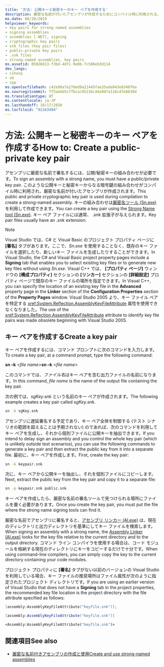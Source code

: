 ```yaml
---
title: '方法: 公開キーと秘密キーのキー ペアを作成する'
description: 厳密な名前が付いたアセンブリが作成するためにコンパイル時に利用される、公開キーと秘密キーからなる暗号鍵の組み合わせを作成する方法について説明します。
ms.date: 08/20/2019
helpviewer_keywords:
- key pairs for strong-named assemblies
- signing assemblies
- assemblies [.NET], signing
- cryptographic key pairs
- snk files (key pair files)
- public-private key pairs
- .snk files
- strong-named assemblies, key pairs
ms.assetid: 05026813-f3bd-4d7c-9e0b-fc588eb3d114
dev_langs:
- csharp
- vb
- cpp
ms.openlocfilehash: c42e98a7e27ded9a21445fae35ade843e834076a
ms.sourcegitcommit: ff5a4eb5cffbcac9521bc44a907a118cd7e8638d
ms.translationtype: HT
ms.contentlocale: ja-JP
ms.lasthandoff: 10/17/2020
ms.locfileid: "92163494"
---
```

# <a name="how-to-create-a-public-private-key-pair"></a><span data-ttu-id="a0796-103">方法: 公開キーと秘密キーのキー ペアを作成する</span><span class="sxs-lookup"><span data-stu-id="a0796-103">How to: Create a public-private key pair</span></span>

<span data-ttu-id="a0796-104">アセンブリに厳密な名前で署名するには、公開/秘密キーの組み合わせが必要です。</span><span class="sxs-lookup"><span data-stu-id="a0796-104">To sign an assembly with a strong name, you must have a public/private key pair.</span></span> <span data-ttu-id="a0796-105">このような公開キーと秘密キーからなる暗号鍵の組み合わせがコンパイル時に利用され、厳密な名前が付いたアセンブリが作成されます。</span><span class="sxs-lookup"><span data-stu-id="a0796-105">This public and private cryptographic key pair is used during compilation to create a strong-named assembly.</span></span> <span data-ttu-id="a0796-106">キーの組み合わせは[厳密名ツール (Sn.exe)](../../framework/tools/sn-exe-strong-name-tool.md) を利用して作成できます。</span><span class="sxs-lookup"><span data-stu-id="a0796-106">You can create a key pair using the [Strong Name tool (Sn.exe)](../../framework/tools/sn-exe-strong-name-tool.md).</span></span> <span data-ttu-id="a0796-107">キー ペア ファイルには通常、 *.snk* 拡張子が与えられます。</span><span class="sxs-lookup"><span data-stu-id="a0796-107">Key pair files usually have an *.snk* extension.</span></span>

> [!NOTE]
> <span data-ttu-id="a0796-108">Visual Studio では、C# と Visual Basic のプロジェクト プロパティ ページに **[署名]** タブがあります。ここで、*Sn.exe* を使用することなく、既存のキー ファイルを選択したり、新しいキー ファイルを生成したりすることができます。</span><span class="sxs-lookup"><span data-stu-id="a0796-108">In Visual Studio, the C# and Visual Basic project property pages include a **Signing** tab that enables you to select existing key files or to generate new key files without using *Sn.exe*.</span></span> <span data-ttu-id="a0796-109">Visual C++ では、 **[プロパティ ページ]** ウィンドウの **[構成プロパティ]** セクションの **[リンカー]** セクションの **[詳細設定]** プロパティ ページで既存のキー ファイルの場所を指定できます。</span><span class="sxs-lookup"><span data-stu-id="a0796-109">In Visual C++, you can specify the location of an existing key file in the **Advanced** property page in the **Linker** section of the **Configuration Properties** section of the **Property Pages** window.</span></span> <span data-ttu-id="a0796-110">Visual Studio 2005 より、キー ファイル ペアを特定する <xref:System.Reflection.AssemblyKeyFileAttribute> 属性を使用できなくなりました。</span><span class="sxs-lookup"><span data-stu-id="a0796-110">The use of the <xref:System.Reflection.AssemblyKeyFileAttribute> attribute to identify key file pairs was made obsolete beginning with Visual Studio 2005.</span></span>

## <a name="create-a-key-pair"></a><span data-ttu-id="a0796-111">キー ペアを作成する</span><span class="sxs-lookup"><span data-stu-id="a0796-111">Create a key pair</span></span>

<span data-ttu-id="a0796-112">キー ペアを作成するには、コマンド プロンプトに次のコマンドを入力します。</span><span class="sxs-lookup"><span data-stu-id="a0796-112">To create a key pair, at a command prompt, type the following command:</span></span>

<span data-ttu-id="a0796-113">**sn –k** \<*file name*></span><span class="sxs-lookup"><span data-stu-id="a0796-113">**sn –k** \<*file name*></span></span>

<span data-ttu-id="a0796-114">このコマンドでは、*ファイル名*はキー ペアを含む出力ファイルの名前になります。</span><span class="sxs-lookup"><span data-stu-id="a0796-114">In this command, *file name* is the name of the output file containing the key pair.</span></span>

<span data-ttu-id="a0796-115">次の例では、*sgKey.snk* という名前のキー ペアが作成されます。</span><span class="sxs-lookup"><span data-stu-id="a0796-115">The following example creates a key pair called *sgKey.snk*.</span></span>

```cmd
sn -k sgKey.snk
```

<span data-ttu-id="a0796-116">アセンブリに遅延署名する予定であり、キー ペア全体を制御する (テスト シナリオの範囲を超えることは予期されない) のであれば、次のコマンドを利用してキー ペアを生成し、それから個別ファイルに公開キーを抽出できます。</span><span class="sxs-lookup"><span data-stu-id="a0796-116">If you intend to delay sign an assembly and you control the whole key pair (which is unlikely outside test scenarios), you can use the following commands to generate a key pair and then extract the public key from it into a separate file.</span></span> <span data-ttu-id="a0796-117">最初に、キー ペアを作成します。</span><span class="sxs-lookup"><span data-stu-id="a0796-117">First, create the key pair:</span></span>

```cmd
sn -k keypair.snk
```

<span data-ttu-id="a0796-118">次に、キー ペアから公開キーを抽出し、それを個別ファイルにコピーします。</span><span class="sxs-lookup"><span data-stu-id="a0796-118">Next, extract the public key from the key pair and copy it to a separate file:</span></span>

```cmd
sn -p keypair.snk public.snk
```

<span data-ttu-id="a0796-119">キー ペアを作成したら、厳密な名前の署名ツールで見つけられる場所にファイルを置く必要があります。</span><span class="sxs-lookup"><span data-stu-id="a0796-119">Once you create the key pair, you must put the file where the strong name signing tools can find it.</span></span>

<span data-ttu-id="a0796-120">厳密な名前でアセンブリに署名すると、[アセンブリ リンカー (Al.exe)](../../framework/tools/al-exe-assembly-linker.md) は、現在のディレクトリと出力ディレクトリを基準にしてキー ファイルを検索します。</span><span class="sxs-lookup"><span data-stu-id="a0796-120">When signing an assembly with a strong name, the [Assembly Linker (Al.exe)](../../framework/tools/al-exe-assembly-linker.md) looks for the key file relative to the current directory and to the output directory.</span></span> <span data-ttu-id="a0796-121">コマンド ライン コンパイラを使用する場合は、コード モジュールを格納する現在のディレクトリにキーをコピーするだけで十分です。</span><span class="sxs-lookup"><span data-stu-id="a0796-121">When using command-line compilers, you can simply copy the key to the current directory containing your code modules.</span></span>

<span data-ttu-id="a0796-122">プロジェクト プロパティに **[署名]** タブがない以前のバージョンの Visual Studio を利用している場合、キー ファイルの推奨場所はファイル属性が次のように指定されたプロジェクト ディレクトリです。</span><span class="sxs-lookup"><span data-stu-id="a0796-122">If you are using an earlier version of Visual Studio that does not have a **Signing** tab in the project properties, the recommended key file location is the project directory with the file attribute specified as follows:</span></span>

```cpp
[assembly:AssemblyKeyFileAttribute("keyfile.snk")];
```

```csharp
[assembly:AssemblyKeyFileAttribute("keyfile.snk")]
```

```vb
<Assembly:AssemblyKeyFileAttribute("keyfile.snk")>
```

## <a name="see-also"></a><span data-ttu-id="a0796-123">関連項目</span><span class="sxs-lookup"><span data-stu-id="a0796-123">See also</span></span>

- [<span data-ttu-id="a0796-124">厳密な名前付きアセンブリの作成と使用</span><span class="sxs-lookup"><span data-stu-id="a0796-124">Create and use strong-named assemblies</span></span>](create-use-strong-named.md)

